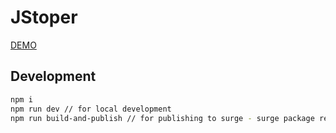 # JStoper

[DEMO](http://jstoper.surge.sh)

## Development
```sh
npm i
npm run dev // for local development
npm run build-and-publish // for publishing to surge - surge package required
```
